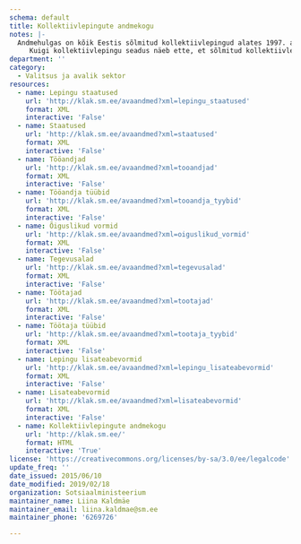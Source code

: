 ```yaml
---
schema: default
title: Kollektiivlepingute andmekogu
notes: |-
  Andmehulgas on kõik Eestis sõlmitud kollektiivlepingud alates 1997. aastast, mis on sisestatud Sotsiaalministeeriumi poolt hallatavasse kollektiivlepingute andmekogusse.
     Kuigi kollektiivlepingu seadus näeb ette, et sõlmitud kollektiivlepingud tuleb registreerida Sotsiaalministeeriumi peetavas andmekogus, ei pruugi kõik Eestis sõlmitud kollektiivlepingud siiski andmekogus registreeritud olla. Seetõttu ei anna kollektiivlepingute andmekogu statistika ammendavat ülevaadet kollektiivlepingute levikust ega kollektiivlepingutega kaetusest Eestis, vaid pakub teavet selle kohta, millised töötingimused on tavapäraselt kollektiivlepingutega reguleeritud ning kelle vahel lepingud sõlmitakse.
department: ''
category:
  - Valitsus ja avalik sektor
resources:
  - name: Lepingu staatused
    url: 'http://klak.sm.ee/avaandmed?xml=lepingu_staatused'
    format: XML
    interactive: 'False'
  - name: Staatused
    url: 'http://klak.sm.ee/avaandmed?xml=staatused'
    format: XML
    interactive: 'False'
  - name: Tööandjad
    url: 'http://klak.sm.ee/avaandmed?xml=tooandjad'
    format: XML
    interactive: 'False'
  - name: Tööandja tüübid
    url: 'http://klak.sm.ee/avaandmed?xml=tooandja_tyybid'
    format: XML
    interactive: 'False'
  - name: Õiguslikud vormid
    url: 'http://klak.sm.ee/avaandmed?xml=oiguslikud_vormid'
    format: XML
    interactive: 'False'
  - name: Tegevusalad
    url: 'http://klak.sm.ee/avaandmed?xml=tegevusalad'
    format: XML
    interactive: 'False'
  - name: Töötajad
    url: 'http://klak.sm.ee/avaandmed?xml=tootajad'
    format: XML
    interactive: 'False'
  - name: Töötaja tüübid
    url: 'http://klak.sm.ee/avaandmed?xml=tootaja_tyybid'
    format: XML
    interactive: 'False'
  - name: Lepingu lisateabevormid
    url: 'http://klak.sm.ee/avaandmed?xml=lepingu_lisateabevormid'
    format: XML
    interactive: 'False'
  - name: Lisateabevormid
    url: 'http://klak.sm.ee/avaandmed?xml=lisateabevormid'
    format: XML
    interactive: 'False'
  - name: Kollektiivlepingute andmekogu
    url: 'http://klak.sm.ee/'
    format: HTML
    interactive: 'True'
license: 'https://creativecommons.org/licenses/by-sa/3.0/ee/legalcode'
update_freq: ''
date_issued: 2015/06/10
date_modified: 2019/02/18
organization: Sotsiaalministeerium
maintainer_name: Liina Kaldmäe
maintainer_email: liina.kaldmae@sm.ee
maintainer_phone: '6269726'

---
```

